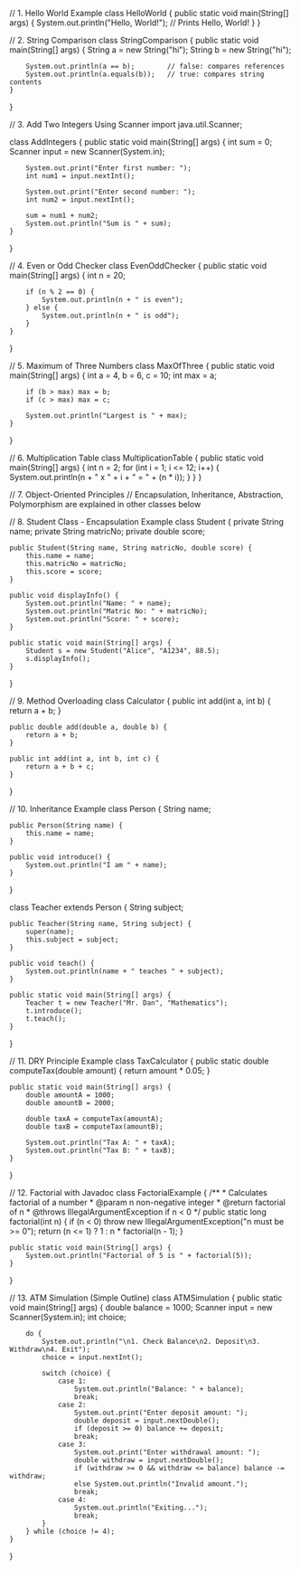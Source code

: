// 1. Hello World Example
class HelloWorld {
    public static void main(String[] args) {
        System.out.println("Hello, World!"); // Prints Hello, World!
    }
}

// 2. String Comparison
class StringComparison {
    public static void main(String[] args) {
        String a = new String("hi");
        String b = new String("hi");

        System.out.println(a == b);        // false: compares references
        System.out.println(a.equals(b));   // true: compares string contents
    }
}

// 3. Add Two Integers Using Scanner
import java.util.Scanner;

class AddIntegers {
    public static void main(String[] args) {
        int sum = 0;
        Scanner input = new Scanner(System.in);

        System.out.print("Enter first number: ");
        int num1 = input.nextInt();

        System.out.print("Enter second number: ");
        int num2 = input.nextInt();

        sum = num1 + num2;
        System.out.println("Sum is " + sum);
    }
}

// 4. Even or Odd Checker
class EvenOddChecker {
    public static void main(String[] args) {
        int n = 20;

        if (n % 2 == 0) {
            System.out.println(n + " is even");
        } else {
            System.out.println(n + " is odd");
        }
    }
}

// 5. Maximum of Three Numbers
class MaxOfThree {
    public static void main(String[] args) {
        int a = 4, b = 6, c = 10;
        int max = a;

        if (b > max) max = b;
        if (c > max) max = c;

        System.out.println("Largest is " + max);
    }
}

// 6. Multiplication Table
class MultiplicationTable {
    public static void main(String[] args) {
        int n = 2;
        for (int i = 1; i <= 12; i++) {
            System.out.println(n + " x " + i + " = " + (n * i));
        }
    }
}

// 7. Object-Oriented Principles
// Encapsulation, Inheritance, Abstraction, Polymorphism are explained in other classes below

// 8. Student Class - Encapsulation Example
class Student {
    private String name;
    private String matricNo;
    private double score;

    public Student(String name, String matricNo, double score) {
        this.name = name;
        this.matricNo = matricNo;
        this.score = score;
    }

    public void displayInfo() {
        System.out.println("Name: " + name);
        System.out.println("Matric No: " + matricNo);
        System.out.println("Score: " + score);
    }

    public static void main(String[] args) {
        Student s = new Student("Alice", "A1234", 88.5);
        s.displayInfo();
    }
}

// 9. Method Overloading
class Calculator {
    public int add(int a, int b) {
        return a + b;
    }

    public double add(double a, double b) {
        return a + b;
    }

    public int add(int a, int b, int c) {
        return a + b + c;
    }
}

// 10. Inheritance Example
class Person {
    String name;

    public Person(String name) {
        this.name = name;
    }

    public void introduce() {
        System.out.println("I am " + name);
    }
}

class Teacher extends Person {
    String subject;

    public Teacher(String name, String subject) {
        super(name);
        this.subject = subject;
    }

    public void teach() {
        System.out.println(name + " teaches " + subject);
    }

    public static void main(String[] args) {
        Teacher t = new Teacher("Mr. Dan", "Mathematics");
        t.introduce();
        t.teach();
    }
}

// 11. DRY Principle Example
class TaxCalculator {
    public static double computeTax(double amount) {
        return amount * 0.05;
    }

    public static void main(String[] args) {
        double amountA = 1000;
        double amountB = 2000;

        double taxA = computeTax(amountA);
        double taxB = computeTax(amountB);

        System.out.println("Tax A: " + taxA);
        System.out.println("Tax B: " + taxB);
    }
}

// 12. Factorial with Javadoc
class FactorialExample {
    /**
     * Calculates factorial of a number
     * @param n non-negative integer
     * @return factorial of n
     * @throws IllegalArgumentException if n < 0
     */
    public static long factorial(int n) {
        if (n < 0) throw new IllegalArgumentException("n must be >= 0");
        return (n <= 1) ? 1 : n * factorial(n - 1);
    }

    public static void main(String[] args) {
        System.out.println("Factorial of 5 is " + factorial(5));
    }
}

// 13. ATM Simulation (Simple Outline)
class ATMSimulation {
    public static void main(String[] args) {
        double balance = 1000;
        Scanner input = new Scanner(System.in);
        int choice;

        do {
            System.out.println("\n1. Check Balance\n2. Deposit\n3. Withdraw\n4. Exit");
            choice = input.nextInt();

            switch (choice) {
                case 1:
                    System.out.println("Balance: " + balance);
                    break;
                case 2:
                    System.out.print("Enter deposit amount: ");
                    double deposit = input.nextDouble();
                    if (deposit >= 0) balance += deposit;
                    break;
                case 3:
                    System.out.print("Enter withdrawal amount: ");
                    double withdraw = input.nextDouble();
                    if (withdraw >= 0 && withdraw <= balance) balance -= withdraw;
                    else System.out.println("Invalid amount.");
                    break;
                case 4:
                    System.out.println("Exiting...");
                    break;
            }
        } while (choice != 4);
    }
}
